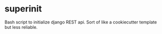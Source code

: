 # superinit
Bash script to initialize django REST api. Sort of like a cookiecutter template but less reliable.
